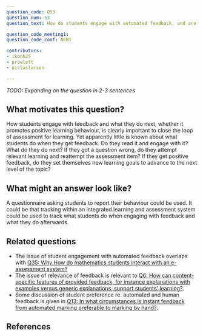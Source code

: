 ```yaml
---
question_code: Q53 
question_num: 53 
question_text: How do students engage with automated feedback, and are there any differences with how they would respond to the same feedback from a teacher? 

question_code_meeting1:  
question_code_conf: NEW1 

contributors: 
- ikon625
- prowlett
- niclaslarson

---
```

*TODO: Expanding on the question in 2-3 sentences*

## What motivates this question?

How students engage with feedback and what they do next, whether it promotes positive learning behaviour, is clearly important to close the loop of assessment for learning. Yet apparently little is known about what students do when they get feedback. Do they read it and engage with it? What do they do next? If they got a question wrong, do they attempt relevant learning and reattempt the assessment item? If they get positive feedback, do they set themselves new learning goals to advance to the next level of the topic? 

## What might an answer look like?

A questionnaire asking students to report their behaviour could be used. It could be that tracking within an integrated learning and assessment system could be used to track what students do when engaging with feedback and what they do afterwards. 

## Related questions

* The issue of student engagement with automated feedback overlaps with [Q35: Why How do mathematics students interact with an e-assessment system?](Q35)
* The issue of relevance of feedback is relevant to [Q6: How can content-specific features of provided feedback, for instance explanations with examples versus generic explanations, support students' learning?](Q6).
* Some discussion of student preference re. automated and human feedback is given in [Q13: In what circumstances is instant feedback from automated marking preferable to marking by hand?](Q13).

## References
